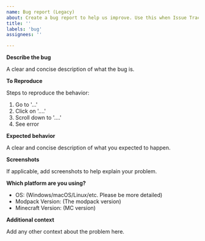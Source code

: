 ```yaml
---
name: Bug report (Legacy)
about: Create a bug report to help us improve. Use this when Issue Tracker 2.0 are not working as intended.
title: ''
labels: 'bug'
assignees: ''

---
```


<!---
Things to remember:

* Please use [mc.logs](https://mclo.gs) for crash report or your full logs. Any attachment which includes sensitive information will be immediately removed.
* Any modification of mods list (excluding your own resource packs/shader packs), including your own addition/removal of mods will be unsupported and will be immediately rejected. Please ensure nothing was changed on our list of mods.
* We do NOT accept any issues that are from any other modpack(s), including fork/reuploads of this modpack. Make sure you are using official release of QuantuMiz/QuantuMiz CE before reporting.
--->

**Describe the bug**

A clear and concise description of what the bug is.

**To Reproduce**

Steps to reproduce the behavior:
1. Go to '...'
2. Click on '....'
3. Scroll down to '....'
4. See error

**Expected behavior**

A clear and concise description of what you expected to happen.

**Screenshots**

If applicable, add screenshots to help explain your problem.

**Which platform are you using?**

 - OS: (Windows/macOS/Linux/etc. Please be more detailed)
 - Modpack Version: (The modpack version)
 - Minecraft Version: (MC version)

**Additional context**

Add any other context about the problem here.
